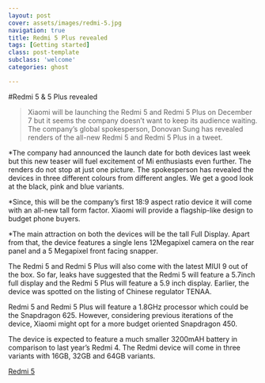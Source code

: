 ```yaml
---
layout: post
cover: assets/images/redmi-5.jpg
navigation: true
title: Redmi 5 Plus revealed
tags: [Getting started]
class: post-template
subclass: 'welcome'
categories: ghost

---
```


#Redmi 5 & 5 Plus revealed 

> Xiaomi will be launching the Redmi 5 and Redmi 5 Plus on December 7 but it seems the company doesn’t want to keep its audience waiting. The company’s global spokesperson, Donovan Sung has revealed renders of the all-new Redmi 5 and Redmi 5 Plus in a tweet.

*The company had announced the launch date for both devices last week but this new teaser will fuel excitement of Mi enthusiasts even further.
The renders do not stop at just one picture. The spokesperson has revealed the devices in three different colours from different angles. We get a good look at the black, pink and blue variants.

*Since, this will be the company’s first 18:9 aspect ratio device it will come with an all-new tall form factor. Xiaomi will provide a flagship-like design to budget phone buyers.

*The main attraction on both the devices will be the tall Full Display. Apart from that, the device features a single lens 12Megapixel camera on the rear panel and a 5 Megapixel front facing snapper.

The Redmi 5 and Redmi 5 Plus will also come with the latest MIUI 9 out of the box. So far, leaks have suggested that the Redmi 5 will feature a 5.7inch full display and the Redmi 5 Plus will feature a 5.9 inch display. Earlier, the device was spotted on the listing of Chinese regulator TENAA.

Redmi 5 and Redmi 5 Plus will feature a 1.8GHz processor which could be the Snapdragon 625. However, considering previous iterations of the device, Xiaomi might opt for a more budget oriented Snapdragon 450.

The device is expected to feature a much smaller 3200mAH battery in comparison to last year’s Redmi 4. The Redmi device will come in three variants with 16GB, 32GB and 64GB variants.

[Redmi 5](https://mi.com)
